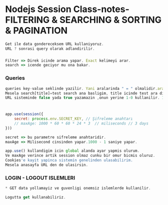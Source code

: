 # Nodejs Session Class-notes- FILTERING & SEARCHING & SORTING & PAGINATION

```jsx
Get ile data gondereceksem URL kullaniyoruz.
URL ? sonrasi query olarak adlandirilir.

```

###

```jsx
Filter => Direk icinde arama yapar. Exact kelimeyi arar.
search => icende geciyor mu ona bakar.
```

### Queries

```jsx
queries key-value seklinde yazilir. Yani aralarinda " = " olmalidir.aralarina & koyup tekrar yeni bir query yazabilirim.
Mesela search[title]=test search ana basligim, title icinde test ara diyorum.
URL sisteminde false yada true yazamazin ,onun yerine 1-0 kullanilir. 1-true,0-false temsil eder.

```

###

```jsx

app.use(session({
    secret: process.env.SECRET_KEY, // Şifreleme anahtarı
    // maxAge: 1000 * 60 * 60 * 24 * 3  // miliseconds // 3 days
}))

secret => bu parametre sifreleme anahtaridir.
maxAge => Milisecond cinsinden yapar.1000 - 1 saniye yapar.

app.use() kullandigim icin global alanda ayar yapmis olurum.
Ve maxAge verince artik session olmaz cunku bir omur bicmis oluruz.
Cookies'e kayit yapinca sistemin genelinden ulasabilirim.
Mesela anasayfa URL den de ulasirsin.
```

### LOGIN - LOGOUT ISLEMLERI

```jsx
* GET data yollamayiz ve guvenligi onemsiz islemlerde kullanilir.

Logutta get kullanabiliriz.


```

###

```jsx

```
